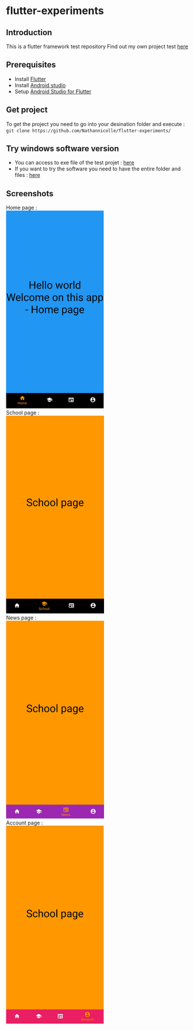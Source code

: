 # flutter-experiments
## Introduction
This is a flutter framework test repository
Find out my own project test [here](https://github.com/Nathannicolle/flutter-experiments/tree/main/ownTest)

## Prerequisites
* Install [Flutter](https://docs.flutter.dev/get-started/install)
* Install [Android studio](https://developer.android.com/studio)
* Setup [Android Studio for Flutter](https://docs.flutter.dev/get-started/editor)

## Get project
To get the project you need to go into your desination folder and execute : <br>
``git clone https://github.com/Nathannicolle/flutter-experiments/``

## Try windows software version
* You can access to exe file of the test projet : [here](https://github.com/Nathannicolle/flutter-experiments/blob/main/app_release/owntest.exe)
* If you want to try the software you need to have the entire folder and files : [here](https://github.com/Nathannicolle/flutter-experiments/tree/main/app_release)

## Screenshots
Home page : <br>
<img src="screenshoots/screenshoot_home.jpg" alt="home page of the app" style="height: 540px;"> <br>
School page : <br>
<img src="screenshoots/screenshoot_school.jpg" alt="school page of the app" style="height: 540px;"> <br>
News page : <br>
<img src="screenshoots/screenshoot_news.jpg" alt="news page of the app" style="height: 540px;"> <br>
Account page : <br>
<img src="screenshoots/screenshoot_account.jpg" alt="account page of the app" style="height: 540px;">
